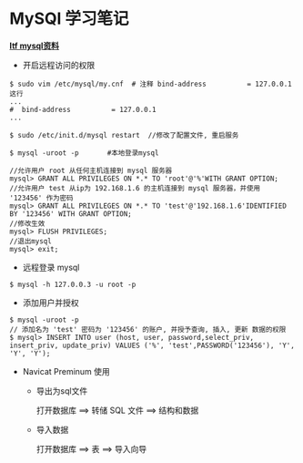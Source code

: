 # MySQl 学习笔记

 **[Itf mysql资料](http://cs.swfu.edu.cn/itf/?p=103)**

+ 开启远程访问的权限

```
$ sudo vim /etc/mysql/my.cnf  # 注释 bind-address          = 127.0.0.1 这行
...
#  bind-address          = 127.0.0.1
...

$ sudo /etc/init.d/mysql restart  //修改了配置文件, 重启服务

$ mysql -uroot -p       #本地登录mysql

//允许用户 root 从任何主机连接到 mysql 服务器
mysql> GRANT ALL PRIVILEGES ON *.* TO 'root'@'%'WITH GRANT OPTION;
//允许用户 test 从ip为 192.168.1.6 的主机连接到 mysql 服务器，并使用 '123456' 作为密码
mysql> GRANT ALL PRIVILEGES ON *.* TO 'test'@'192.168.1.6'IDENTIFIED BY '123456' WITH GRANT OPTION;
//修改生效
mysql> FLUSH PRIVILEGES;
//退出mysql
mysql> exit;
```
+ 远程登录 mysql 

```
$ mysql -h 127.0.0.3 -u root -p
```

+ 添加用户并授权

```
$ mysql -uroot -p
// 添加名为 'test' 密码为 '123456' 的账户, 并授予查询, 插入, 更新 数据的权限
$ mysql> INSERT INTO user (host, user, password,select_priv, insert_priv, update_priv) VALUES ('%', 'test',PASSWORD('123456'), 'Y', 'Y', 'Y');
```

+ Navicat Preminum 使用

  * 导出为sql文件
    
    打开数据库 ==> 转储 SQL 文件 ==> 结构和数据
  
  * 导入数据
    
    打开数据库 ==> 表 ==> 导入向导
    
